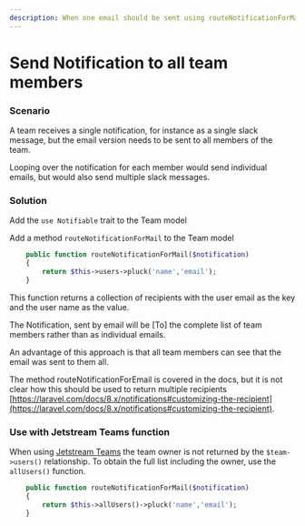 ```yaml
---
description: When one email should be sent using routeNotificationForMail
---
```


# Send Notification to all team members

### Scenario

A team receives a single notification, for instance as a single slack message, but the email version needs to be sent to all members of the team.

Looping over the notification for each member would send individual emails, but would also send multiple slack messages.

### Solution

Add the `use Notifiable` trait to the Team model

Add a method `routeNotificationForMail` to the Team model

```php
    public function routeNotificationForMail($notification)
    {
        return $this->users->pluck('name','email');
    }
```

This function returns a collection of recipients with the user email as the key and the user name as the value.

The Notification, sent by email will be \[To] the complete list of team members rather than as individual emails.&#x20;

An advantage of this approach is that all team members can see that the email was sent to them all.

The method routeNotificationForEmail is covered in the docs, but it is not clear how this should be used to return multiple recipients [https://laravel.com/docs/8.x/notifications#customizing-the-recipient](https://laravel.com/docs/8.x/notifications#customizing-the-recipient).

### Use with Jetstream Teams function

When using [Jetstream Teams](https://jetstream.laravel.com/2.x/features/teams.html) the team owner is not returned by the `$team->users()` relationship.  To obtain the full list including the owner, use the `allUsers()` function.

```php
    public function routeNotificationForMail($notification)
    {
        return $this->allUsers()->pluck('name','email');
    }
```
